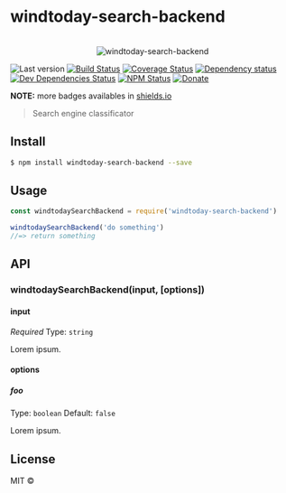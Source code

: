 # windtoday-search-backend

<p align="center">
  <br>
  <img src="https://i.imgur.com/Mh13XWB.gif" alt="windtoday-search-backend">
  <br>
</p>

![Last version](https://img.shields.io/github/tag/windtoday/windtoday-search-backend.svg?style=flat-square)
[![Build Status](https://img.shields.io/travis/windtoday/windtoday-search-backend/master.svg?style=flat-square)](https://travis-ci.org/windtoday/windtoday-search-backend)
[![Coverage Status](https://img.shields.io/coveralls/windtoday/windtoday-search-backend.svg?style=flat-square)](https://coveralls.io/github/windtoday/windtoday-search-backend)
[![Dependency status](https://img.shields.io/david/windtoday/windtoday-search-backend.svg?style=flat-square)](https://david-dm.org/windtoday/windtoday-search-backend)
[![Dev Dependencies Status](https://img.shields.io/david/dev/windtoday/windtoday-search-backend.svg?style=flat-square)](https://david-dm.org/windtoday/windtoday-search-backend#info=devDependencies)
[![NPM Status](https://img.shields.io/npm/dm/windtoday-search-backend.svg?style=flat-square)](https://www.npmjs.org/package/windtoday-search-backend)
[![Donate](https://img.shields.io/badge/donate-paypal-blue.svg?style=flat-square)](https://paypal.me/windtoday)

**NOTE:** more badges availables in [shields.io](https://shields.io/)

> Search engine classificator

## Install

```bash
$ npm install windtoday-search-backend --save
```

## Usage

```js
const windtodaySearchBackend = require('windtoday-search-backend')

windtodaySearchBackend('do something')
//=> return something
```

## API

### windtodaySearchBackend(input, [options])

#### input

*Required*
Type: `string`

Lorem ipsum.

#### options

##### foo

Type: `boolean`
Default: `false`

Lorem ipsum.

## License

MIT © [](https://github.com/windtoday)
